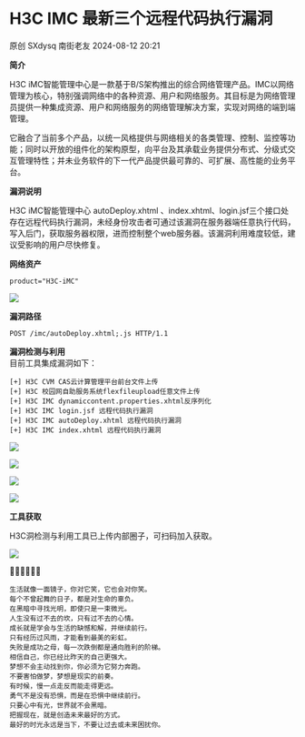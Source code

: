 #  H3C IMC 最新三个远程代码执行漏洞   
原创 SXdysq  南街老友   2024-08-12 20:21  
  
**简介**  
  
H3C iMC智能管理中心是一款基于B/S架构推出的综合网络管理产品。IMC以网络管理为核心，特别强调网络中的各种资源、用户和网络服务。其目标是为网络管理员提供一种集成资源、用户和网络服务的网络管理解决方案，实现对网络的端到端管理。  
  
它融合了当前多个产品，以统一风格提供与网络相关的各类管理、控制、监控等功能；同时以开放的组件化的架构原型，向平台及其承载业务提供分布式、分级式交互管理特性；并未业务软件的下一代产品提供最可靠的、可扩展、高性能的业务平台。  
  
**漏洞说明**  
  
H3C iMC智能管理中心 autoDeploy.xhtml 、index.xhtml、login.jsf三个接口处存在远程代码执行漏洞，未经身份攻击者可通过该漏洞在服务器端任意执行代码，写入后门，获取服务器权限，进而控制整个web服务器。该漏洞利用难度较低，建议受影响的用户尽快修复。  
  
**网络资产**  
```
product="H3C-iMC"
```  
  
  
![](https://mmbiz.qpic.cn/sz_mmbiz_png/dfviaLov8RtB4uudZa386ibd4Gct42hc9pH767aFMAudvWzrtEjvzKQB5afYqd1QmFicDD5QYNV2Pxadpw9rxapqQ/640?wx_fmt=png&from=appmsg "")  
  
**漏洞路径**  
```
POST /imc/autoDeploy.xhtml;.js HTTP/1.1
```  
  
**漏洞检测与利用**  
目前工具集成漏洞如下：  
```
[+] H3C CVM CAS云计算管理平台前台文件上传
[+] H3C 校园网自助服务系统flexfileupload任意文件上传
[+] H3C IMC dynamiccontent.properties.xhtml反序列化
[+] H3C IMC login.jsf 远程代码执行漏洞
[+] H3C IMC autoDeploy.xhtml 远程代码执行漏洞
[+] H3C IMC index.xhtml 远程代码执行漏洞
```  
  
![](https://mmbiz.qpic.cn/sz_mmbiz_png/dfviaLov8RtB4uudZa386ibd4Gct42hc9pIbuhWEGBwGJk52UIMkkPGzO2ibXZp1lYO1q8Cb01lkXT0RxmCmqUiaZQ/640?wx_fmt=png&from=appmsg "")  
  
![](https://mmbiz.qpic.cn/sz_mmbiz_png/dfviaLov8RtB4uudZa386ibd4Gct42hc9pZoZcRbNlOs9Z0Nu0pOnLa0icM6tHkWQpUibZRu3b7OQj5xbADwxfwxXA/640?wx_fmt=png&from=appmsg "")  
  
![](https://mmbiz.qpic.cn/sz_mmbiz_png/dfviaLov8RtB4uudZa386ibd4Gct42hc9pGHibgw7iaIdfaUe4ukEwRFL3fAjj7OPJkckPGh7Ug0WF5GLJO698SOibQ/640?wx_fmt=png&from=appmsg "")  
  
![](https://mmbiz.qpic.cn/sz_mmbiz_png/dfviaLov8RtB4uudZa386ibd4Gct42hc9pwI4RocFpAXejz70XkLWyXG4M3Z1UJiatg0eG2XH2coLfYPFjnib6lcKA/640?wx_fmt=png&from=appmsg "")  
  
**工具获取**  
  
H3C洞检测与利用工具已上传内部圈子，可扫码加入获取。  
  
![](https://mmbiz.qpic.cn/sz_mmbiz_jpg/dfviaLov8RtB4uudZa386ibd4Gct42hc9piafgnIuLxiby5KtDPNnnlsvn9aqLbug4LY8Wj9FynsgW6NxjTWxibfDyw/640?wx_fmt=jpeg "")  
  
  
**🍻🍻🍻🍻🍻🍻**  
```
生活就像一面镜子，你对它笑，它也会对你笑。
每个不曾起舞的日子，都是对生命的辜负。
在黑暗中寻找光明，即使只是一束微光。
人生没有过不去的坎，只有过不去的心情。
成长就是学会与生活的缺憾和解，并继续前行。
只有经历过风雨，才能看到最美的彩虹。
失败是成功之母，每一次跌倒都是通向胜利的阶梯。
相信自己，你已经比昨天的自己更强大。
梦想不会主动找到你，你必须为它努力奔跑。
不要害怕做梦，梦想是现实的前奏。
有时候，慢一点走反而能走得更远。
勇气不是没有恐惧，而是在恐惧中继续前行。
只要心中有光，世界就不会黑暗。
把握现在，就是创造未来最好的方式。
最好的时光永远是当下，不要让过去或未来困扰你。
```  
  
  
